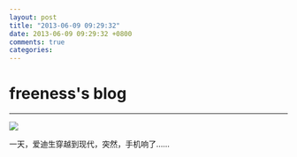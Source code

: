 ```yaml
---
layout: post
title: "2013-06-09 09:29:32"
date: 2013-06-09 09:29:32 +0800
comments: true
categories: 
---
```


# freeness's blog

----------

![](http://okqmqrbgo.bkt.clouddn.com/201306090929321.jpg)

>
一天，爱迪生穿越到现代，突然，手机响了……